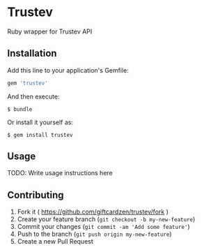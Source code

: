 # Trustev

Ruby wrapper for Trustev API

## Installation

Add this line to your application's Gemfile:

```ruby
gem 'trustev'
```

And then execute:

    $ bundle

Or install it yourself as:

    $ gem install trustev

## Usage

TODO: Write usage instructions here

## Contributing

1. Fork it ( https://github.com/giftcardzen/trustev/fork )
2. Create your feature branch (`git checkout -b my-new-feature`)
3. Commit your changes (`git commit -am 'Add some feature'`)
4. Push to the branch (`git push origin my-new-feature`)
5. Create a new Pull Request
